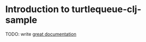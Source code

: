 # Introduction to turtlequeue-clj-sample

TODO: write [great documentation](http://jacobian.org/writing/what-to-write/)
